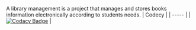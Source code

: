 A library management is a project that manages and stores books information electronically according to students needs.
| Codecy |
| ----- |
| [![Codacy Badge](https://app.codacy.com/project/badge/Grade/684e5378fc3946278d5873fda5f6ae84)](https://www.codacy.com/gh/siddarthinme/M1_App_Library/dashboard?utm_source=github.com&amp;utm_medium=referral&amp;utm_content=siddarthinme/M1_App_Library&amp;utm_campaign=Badge_Grade) |
